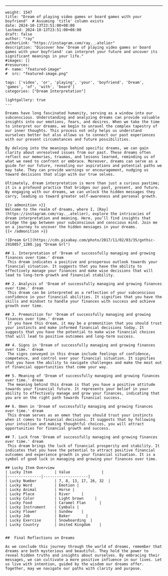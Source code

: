 ---
    weight: 1547
    title: "Dream of playing video games or board games with your boyfriend"  # Assuming 'title' column exists
    date: 2024-10-13T23:51:00+08:00
    lastmod: 2024-10-13T23:51:00+08:00
    draft: false
    author: "ray"
    authorLink: "https://instagram.com/ray._.atelier"
    description: "Discover how 'Dream of playing video games or board games with your boyfriend' can interpret your future and uncover its significant meanings in your life."
    #images: []
    #resources:
    #- name: "featured-image"
    #  src: "featured-image.png"
    
    tags: ['video', 'or', 'playing', 'your', 'boyfriend', 'Dream', 'games', 'of', 'with', 'board']
    categories: ["Dream Interpretation"]
    
    lightgallery: true
    ---
    
    Dreams have long fascinated humanity, serving as a window into our subconscious. Understanding and analyzing dreams can provide valuable insights into our emotions, fears, and desires. When we take the time to interpret our dreams, we begin to unravel the complex tapestry of our inner thoughts. This process not only helps us understand ourselves better but also allows us to connect our past experiences with our present circumstances and future possibilities.
    
    By delving into the meanings behind specific dreams, we can gain clarity about unresolved issues from our past. These dreams often reflect our memories, traumas, and lessons learned, reminding us of what we need to confront or embrace. Moreover, dreams can serve as a guide for our future, revealing our aspirations and potential paths we may take. They can provide warnings or encouragement, nudging us toward decisions that align with our true selves.
    
    Ultimately, dream interpretation is more than just a curious pastime; it is a profound practice that bridges our past, present, and future. By engaging with our dreams, we can unlock the hidden messages they carry, leading us toward greater self-awareness and personal growth.
    
    {{< admonition >}}
    Welcome to the realm of dreams, where I, [Ray](https://instagram.com/ray._.atelier), explore the intricacies of dream interpretation and meaning. Here, you’ll find insights that bridge the gap between your subconscious and conscious mind. Join me on a journey to uncover the hidden messages in your dreams.
    {{< /admonition >}}
    
    ![Dream Grl](https://cdn.pixabay.com/photo/2017/11/02/03/35/gothic-2910057_1280.jpg "Dream Grl")
    
    ## 1. Interpretation of 'Dream of successfully managing and growing finances over time.' dream
     This dream indicates a positive and prosperous outlook towards your financial situation. It suggests that you have the ability to effectively manage your finances and make wise decisions that will lead to long-term growth and financial stability.
    
    ## 2. Analysis of 'Dream of successfully managing and growing finances over time.' dream
     This dream can be interpreted as a reflection of your subconscious confidence in your financial abilities. It signifies that you have the skills and mindset to handle your finances with success and achieve growth over time.
    
    ## 3. Premonition for 'Dream of successfully managing and growing finances over time.' dream
     If you have this dream, it may be a premonition that you should trust your instincts and make informed financial decisions today. It suggests that you have the potential to make wise financial choices that will lead to positive outcomes and long-term success.
    
    ## 4. Signs in 'Dream of successfully managing and growing finances over time.' dream
     The signs conveyed in this dream include feelings of confidence, competence, and control over your financial situation. It signifies that you have the ability to navigate challenges and make the most out of financial opportunities that come your way.
    
    ## 5. Meaning of 'Dream of successfully managing and growing finances over time.' dream
     The meaning behind this dream is that you have a positive attitude towards your financial future. It represents your belief in your ability to effectively manage and grow your finances, indicating that you are on the right path towards financial success.
    
    ## 6. Omen in 'Dream of successfully managing and growing finances over time.' dream
     This dream serves as an omen that you should trust your instincts when it comes to financial decisions. It suggests that by following your intuition and making thoughtful choices, you will attract opportunities for financial growth and success.
    
    ## 7. Luck from 'Dream of successfully managing and growing finances over time.' dream
     This dream brings the luck of financial prosperity and stability. It indicates that you have the potential to attract positive financial outcomes and experience growth in your financial situation. It is a symbol of good luck in managing and growing your finances over time.
    
    ## Lucky Item Overview
    | Lucky Item          | Value              |
    |---------------|--------------------|
    | Lucky Number        | 7, 8, 13, 17, 26, 32  |
    | Lucky Word          | Emotion |
    | Lucky Animal        | Horse |
    | Lucky Place         | River     |
    | Lucky Color         | Light brown     |
    | Lucky Food          | Caramel Flan      |
    | Lucky Instrument    | Cymbals |
    | Lucky Flower        | Sundew    |
    | Lucky Job           | Baker       |
    | Lucky Exercise      | Snowboarding  |
    | Lucky Country       | United Kingdom    |
    
    
    ##  Final Reflections on Dreams
    
    As we conclude this journey through the world of dreams, remember that dreams are both mysterious and beautiful. They hold the power to reveal hidden truths and insights about ourselves. By embracing their messages, we can cultivate a more positive influence in our lives. Let us live with intention, guided by the wisdom our dreams offer. Together, may we navigate our paths with clarity and purpose.
    